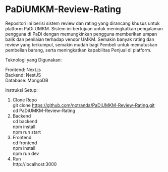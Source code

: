 # PaDiUMKM-Review-Rating

Repositori ini berisi sistem review dan rating yang dirancang khusus untuk platform PaDi UMKM. Sistem ini bertujuan untuk meningkatkan pengalaman pengguna di PaDi dengan memungkinkan pengguna memberikan umpan balik dan penilaian terhadap vendor UMKM. Semakin banyak rating dan review yang terkumpul, semakin mudah bagi Pembeli untuk memutuskan pembelian barang, serta meningkatkan kapabilitas Penjual di platform.

Teknologi yang Digunakan:

Frontend: Next.js\
Backend: NestJS\
Database: MongoDB

Instruksi Setup:
1. Clone Repo\
    git clone https://github.com/notranda/PaDiUMKM-Review-Rating.git \
    cd PaDiUMKM-Review-Rating
2. Backend\
    cd backend\
    npm install\
    npm run start
3. Frontend\
    cd frontend\
    npm install\
    npm run dev
4. Run\
    http://localhost:3000
